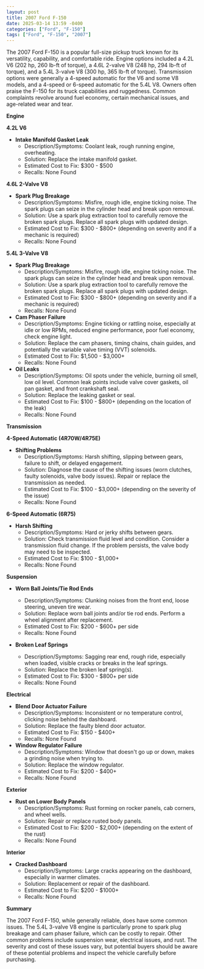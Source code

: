 ```yaml
---
layout: post
title: 2007 Ford F-150
date: 2025-03-14 13:59 -0400
categories: ["Ford", "F-150"]
tags: ["Ford", "F-150", "2007"]
---
```

The 2007 Ford F-150 is a popular full-size pickup truck known for its versatility, capability, and comfortable ride. Engine options included a 4.2L V6 (202 hp, 260 lb-ft of torque), a 4.6L 2-valve V8 (248 hp, 294 lb-ft of torque), and a 5.4L 3-valve V8 (300 hp, 365 lb-ft of torque). Transmission options were generally a 4-speed automatic for the V6 and some V8 models, and a 4-speed or 6-speed automatic for the 5.4L V8. Owners often praise the F-150 for its truck capabilities and ruggedness. Common complaints revolve around fuel economy, certain mechanical issues, and age-related wear and tear.

**Engine**

**4.2L V6**

*   **Intake Manifold Gasket Leak**
    *   Description/Symptoms: Coolant leak, rough running engine, overheating.
    *   Solution: Replace the intake manifold gasket.
    *   Estimated Cost to Fix: $300 - $500
    *   Recalls: None Found

**4.6L 2-Valve V8**

*   **Spark Plug Breakage**
    *   Description/Symptoms: Misfire, rough idle, engine ticking noise. The spark plugs can seize in the cylinder head and break upon removal.
    *   Solution: Use a spark plug extraction tool to carefully remove the broken spark plugs. Replace all spark plugs with updated design.
    *   Estimated Cost to Fix: $300 - $800+ (depending on severity and if a mechanic is required)
    *   Recalls: None Found

**5.4L 3-Valve V8**

*   **Spark Plug Breakage**
    *   Description/Symptoms: Misfire, rough idle, engine ticking noise. The spark plugs can seize in the cylinder head and break upon removal.
    *   Solution: Use a spark plug extraction tool to carefully remove the broken spark plugs. Replace all spark plugs with updated design.
    *   Estimated Cost to Fix: $300 - $800+ (depending on severity and if a mechanic is required)
    *   Recalls: None Found
*   **Cam Phaser Failure**
    *   Description/Symptoms: Engine ticking or rattling noise, especially at idle or low RPMs, reduced engine performance, poor fuel economy, check engine light.
    *   Solution: Replace the cam phasers, timing chains, chain guides, and potentially the variable valve timing (VVT) solenoids.
    *   Estimated Cost to Fix: $1,500 - $3,000+
    *   Recalls: None Found
*   **Oil Leaks**
    *   Description/Symptoms: Oil spots under the vehicle, burning oil smell, low oil level. Common leak points include valve cover gaskets, oil pan gasket, and front crankshaft seal.
    *   Solution: Replace the leaking gasket or seal.
    *   Estimated Cost to Fix: $100 - $800+ (depending on the location of the leak)
    *   Recalls: None Found

**Transmission**

**4-Speed Automatic (4R70W/4R75E)**

*   **Shifting Problems**
    *   Description/Symptoms: Harsh shifting, slipping between gears, failure to shift, or delayed engagement.
    *   Solution: Diagnose the cause of the shifting issues (worn clutches, faulty solenoids, valve body issues). Repair or replace the transmission as needed.
    *   Estimated Cost to Fix: $100 - $3,000+ (depending on the severity of the issue)
    *   Recalls: None Found

**6-Speed Automatic (6R75)**

*   **Harsh Shifting**
    *   Description/Symptoms: Hard or jerky shifts between gears.
    *   Solution: Check transmission fluid level and condition. Consider a transmission fluid change. If the problem persists, the valve body may need to be inspected.
    *   Estimated Cost to Fix: $100 - $1,000+
    *   Recalls: None Found

**Suspension**

*   **Worn Ball Joints/Tie Rod Ends**
    *   Description/Symptoms: Clunking noises from the front end, loose steering, uneven tire wear.
    *   Solution: Replace worn ball joints and/or tie rod ends. Perform a wheel alignment after replacement.
    *   Estimated Cost to Fix: $200 - $600+ per side
    *   Recalls: None Found

*   **Broken Leaf Springs**
    *   Description/Symptoms: Sagging rear end, rough ride, especially when loaded, visible cracks or breaks in the leaf springs.
    *   Solution: Replace the broken leaf spring(s).
    *   Estimated Cost to Fix: $300 - $800+ per side
    *   Recalls: None Found

**Electrical**

*   **Blend Door Actuator Failure**
    *   Description/Symptoms: Inconsistent or no temperature control, clicking noise behind the dashboard.
    *   Solution: Replace the faulty blend door actuator.
    *   Estimated Cost to Fix: $150 - $400+
    *   Recalls: None Found
*   **Window Regulator Failure**
    *   Description/Symptoms: Window that doesn't go up or down, makes a grinding noise when trying to.
    *   Solution: Replace the window regulator.
    *   Estimated Cost to Fix: $200 - $400+
    *   Recalls: None Found

**Exterior**

*   **Rust on Lower Body Panels**
    *   Description/Symptoms: Rust forming on rocker panels, cab corners, and wheel wells.
    *   Solution: Repair or replace rusted body panels.
    *   Estimated Cost to Fix: $200 - $2,000+ (depending on the extent of the rust)
    *   Recalls: None Found

**Interior**

*   **Cracked Dashboard**
    *   Description/Symptoms: Large cracks appearing on the dashboard, especially in warmer climates.
    *   Solution: Replacement or repair of the dashboard.
    *   Estimated Cost to Fix: $200 - $1000+
    *   Recalls: None Found

**Summary**

The 2007 Ford F-150, while generally reliable, does have some common issues. The 5.4L 3-valve V8 engine is particularly prone to spark plug breakage and cam phaser failure, which can be costly to repair. Other common problems include suspension wear, electrical issues, and rust. The severity and cost of these issues vary, but potential buyers should be aware of these potential problems and inspect the vehicle carefully before purchasing.

